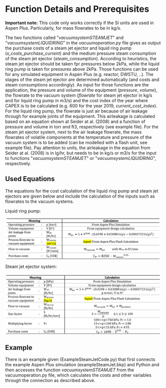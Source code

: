 

# Function Details and Prerequisites

**Important note:** This code only works correctly if the SI units are used in Aspen Plus. Particularly, for mass flowrates to be in kg/s. 

The two functions called "*vacuumsystemSTEAMJET*" and "*vacuumsystemLIQUIDRING*" in the *vacuumoperation.py* file gives as output the purchase costs of a steam jet ejector and liquid ring pump (*v_costs_purchase_current*) and the medium pressure steam consumption of the steam jet ejector (*steam_consumption*). According to heuristics, the steam jet ejector should be taken fpr pressures below 2kPa, while the liquid ring pump is taken for pressures above 2kPa. Those functions can be used for any simulated equipment in Aspen Plus (e.g. reactor, DWSTU, ..). The stages of the steam jet ejector are determined automatically (and costs and steam consumptions accordingly). As input for those functions are the application, the pressure and volume of the equipment (*pressure*, *volume*), the flowrate to the vacuum system (*flowrate* for steam jet ejector in kg/s and for liquid ring pump in m3/s) and the cost index of the year where CAPEX is to be calculated (e.g. 600 for the year 2019, *current_cost_index*). For the liquid ring pump, the flowrate is just air because of air leakage through for example joints of the equipment. This airleakage is calculated based on an equation shown at Seider at al. (2008) and a function of pressure and volume in torr and ft3, respectively (see example file). For the steam jet ejector system, next to the air leakage flowrate, the mass flowrates of volatile components at the temperature and pressure of the vacuum system is to be added (can be modelled with a flash unit, see example file). Pay attention to units, the airleakage in the equation from Seider at al. (2008) is in lg/hr, but needs to be in kg/s or m3/s for the input to functions "*vacuumsystemSTEAMJET*" or "*vacuumsystemLIQUIDRING*", respectively. 


## Used Equations

The equations for the cost calculation of the liquid ring pump and steam jet ejectors are given below and include the calculation of the inputs such as flowrates to the vacuum systems. 

Liquid ring pump:
<p align="center">
  <img align="center" src="https://github.com/A-JMinor/Python-Aspen-Plus-Connected-Model-for-the-Calculation-of-Equipment-Costs/blob/main/Pictures/liquidringpump.png" width="650">
</p>
  
  
Steam jet ejector system:
<p align="center">
  <img align="center" src="https://github.com/A-JMinor/Python-Aspen-Plus-Connected-Model-for-the-Calculation-of-Equipment-Costs/blob/main/Pictures/steamjetejector.png" width="650">
</p>


## Example

There is an example given (ExampleSteamJetCode.py) that first connects the example Aspen Plus simulation (exampleSteamJet.bkp) and Python and then accesses the function *vacuumsystemSTEAMJET* from the vacuumoperation.py file, which calculates the costs and other variables through the connection as described above. 

